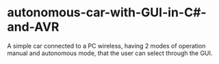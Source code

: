 # autonomous-car-with-GUI-in-C#-and-AVR
A simple car connected to a PC wireless, having 2 modes of operation manual and autonomous mode, that the user can select through the GUI. 
